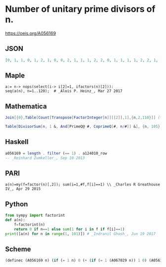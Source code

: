 # Number of unitary prime divisors of n\.
https://oeis.org/A056169
## JSON
```JSON
[0, 1, 1, 0, 1, 2, 1, 0, 0, 2, 1, 1, 1, 2, 2, 0, 1, 1, 1, 1, 2, 2, 1, 1, 0, 2, 0, 1, 1, 3, 1, 0, 2, 2, 2, 0, 1, 2, 2, 1, 1, 3, 1, 1, 1, 2, 1, 1, 0, 1, 2, 1, 1, 1, 2, 1, 2, 2, 1, 2, 1, 2, 1, 0, 2, 3, 1, 1, 2, 3, 1, 0, 1, 2, 1, 1, 2, 3, 1, 1, 0, 2, 1, 2, 2, 2, 2, 1, 1, 2, 2, 1, 2, 2, 2, 1, 1, 1, 1, 0, 1, 3, 1, 1, 3]
```
## Maple
```Maple
a:= n-> nops(select(i-> i[2]=1, ifactors(n)[2])):
seq(a(n), n=1..120);  # _Alois P. Heinz_, Mar 27 2017
```
## Mathematica
```Mathematica
Join[{0},Table[Count[Transpose[FactorInteger[n]][[2]],1],{n,2,110}]] (* _Harvey P. Dale_, Mar 15 2012 *)
```
```Mathematica
Table[DivisorSum[n, 1 &, And[PrimeQ@ #, CoprimeQ[#, n/#]] &], {n, 105}] (* _Michael De Vlieger_, Nov 28 2017 *)
```
## Haskell
```Haskell
a056169 = length . filter (== 1) . a124010_row
-- _Reinhard Zumkeller_, Sep 10 2013
```
## PARI
```PARI
a(n)=my(f=factor(n)[,2]); sum(i=1,#f,f[i]==1) \\ _Charles R Greathouse IV_, Apr 29 2015
```
## Python
```Python
from sympy import factorint
def a(n):
    f=factorint(n)
    return 0 if n==1 else sum(1 for i in f if f[i]==1)
print([a(n) for n in range(1, 101)]) # _Indranil Ghosh_, Jun 19 2017
```
## Scheme
```Scheme
(definec (A056169 n) (if (= 1 n) 0 (+ (if (= 1 (A067029 n)) 1 0) (A056169 (A028234 n))))) ;; _Antti Karttunen_, Nov 28 2017
```
